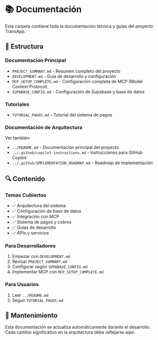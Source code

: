 # 📚 Documentación

Esta carpeta contiene toda la documentación técnica y guías del proyecto TransApp.

## 📁 Estructura

### Documentación Principal
- `PROJECT_SUMMARY.md` - Resumen completo del proyecto
- `DEVELOPMENT.md` - Guía de desarrollo y configuración
- `MCP_SETUP_COMPLETE.md` - Configuración completa de MCP (Model Context Protocol)
- `SUPABASE_CONFIG.md` - Configuración de Supabase y base de datos

### Tutoriales
- `TUTORIAL_PAGOS.md` - Tutorial del sistema de pagos

### Documentación de Arquitectura
Ver también:
- `../README.md` - Documentación principal del proyecto
- `../.github/copilot-instructions.md` - Instrucciones para GitHub Copilot
- `../.github/IMPLEMENTATION_ROADMAP.md` - Roadmap de implementación

## 🔍 Contenido

### Temas Cubiertos
- ✅ Arquitectura del sistema
- ✅ Configuración de base de datos
- ✅ Integración con MCP
- ✅ Sistema de pagos y cobros
- ✅ Guías de desarrollo
- ✅ APIs y servicios

### Para Desarrolladores
1. Empezar con `DEVELOPMENT.md`
2. Revisar `PROJECT_SUMMARY.md`
3. Configurar según `SUPABASE_CONFIG.md`
4. Implementar MCP con `MCP_SETUP_COMPLETE.md`

### Para Usuarios
1. Leer `../README.md`
2. Seguir `TUTORIAL_PAGOS.md`

## 📝 Mantenimiento

Esta documentación se actualiza automáticamente durante el desarrollo. 
Cada cambio significativo en la arquitectura debe reflejarse aquí.
